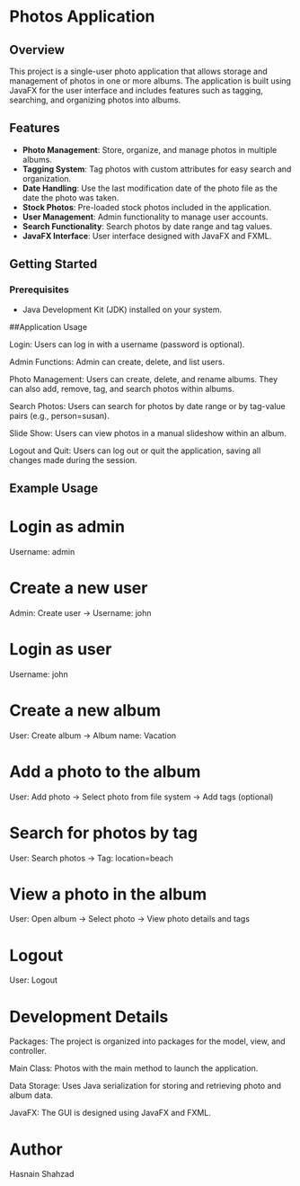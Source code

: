 # Photos Application

## Overview

This project is a single-user photo application that allows storage and management of photos in one or more albums. The application is built using JavaFX for the user interface and includes features such as tagging, searching, and organizing photos into albums.

## Features

- **Photo Management**: Store, organize, and manage photos in multiple albums.
- **Tagging System**: Tag photos with custom attributes for easy search and organization.
- **Date Handling**: Use the last modification date of the photo file as the date the photo was taken.
- **Stock Photos**: Pre-loaded stock photos included in the application.
- **User Management**: Admin functionality to manage user accounts.
- **Search Functionality**: Search photos by date range and tag values.
- **JavaFX Interface**: User interface designed with JavaFX and FXML.

## Getting Started

### Prerequisites

- Java Development Kit (JDK) installed on your system.
  

##Application Usage

Login: Users can log in with a username (password is optional).

Admin Functions: Admin can create, delete, and list users.

Photo Management: Users can create, delete, and rename albums. They can also add, remove, tag, and search photos within albums.

Search Photos: Users can search for photos by date range or by tag-value pairs (e.g., person=susan).

Slide Show: Users can view photos in a manual slideshow within an album.

Logout and Quit: Users can log out or quit the application, saving all changes made during the session.

## Example Usage

# Login as admin
Username: admin

# Create a new user
Admin: Create user -> Username: john

# Login as user
Username: john

# Create a new album
User: Create album -> Album name: Vacation

# Add a photo to the album
User: Add photo -> Select photo from file system -> Add tags (optional)

# Search for photos by tag
User: Search photos -> Tag: location=beach

# View a photo in the album
User: Open album -> Select photo -> View photo details and tags

# Logout
User: Logout

# Development Details
Packages: The project is organized into packages for the model, view, and controller.

Main Class: Photos with the main method to launch the application.

Data Storage: Uses Java serialization for storing and retrieving photo and album data.

JavaFX: The GUI is designed using JavaFX and FXML.

# Author
Hasnain Shahzad
